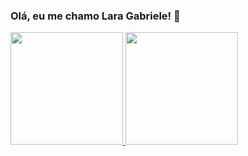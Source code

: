 ### Olá, eu me chamo Lara Gabriele! 👋

<div>
  <a href="https://github.com/laragabrieleb">
  <img height="180em" src="https://github-readme-stats.vercel.app/api?username=laragabrieleb&show_icons=true&theme=dracula&include_all_commits=true&count_private=true"/>
  <img height="180em" src="https://github-readme-stats.vercel.app/api/top-langs/?username=laragabrieleb&layout=compact&langs_count=16&theme=dracula"/>
</div>
